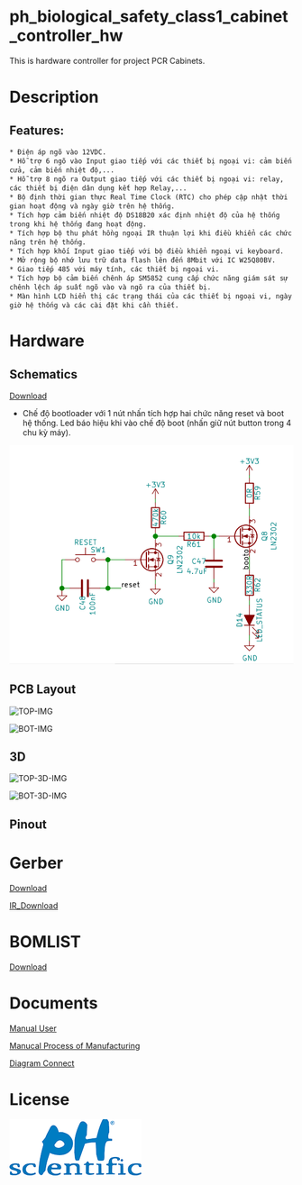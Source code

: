 # ph_biological_safety_class1_cabinet_controller_hw
This is hardware controller for project PCR Cabinets.

# Description

## Features:
    * Điện áp ngõ vào 12VDC.
    * Hỗ trợ 6 ngõ vào Input giao tiếp với các thiết bị ngoại vi: cảm biến cửa, cảm biến nhiệt độ,...
    * Hỗ trợ 8 ngõ ra Output giao tiếp với các thiết bị ngoại vi: relay, các thiết bị điện dân dụng kết hợp Relay,...
    * Bộ định thời gian thực Real Time Clock (RTC) cho phép cập nhật thời gian hoạt động và ngày giờ trên hệ thống. 
    * Tích hợp cảm biến nhiệt độ DS18B20 xác định nhiệt độ của hệ thống trong khi hệ thống đang hoạt động.
    * Tích hợp bộ thu phát hồng ngoại IR thuận lợi khi điều khiển các chức năng trên hệ thống.
    * Tích hợp khối Input giao tiếp với bộ điều khiển ngoại vi keyboard.
    * Mở rộng bộ nhớ lưu trữ data flash lên đến 8Mbit với IC W25Q80BV.
    * Giao tiếp 485 với máy tính, các thiết bị ngoại vi.
    * Tích hợp bộ cảm biến chênh áp SM5852 cung cấp chức năng giám sát sự chênh lệch áp suất ngõ vào và ngõ ra của thiết bị.
    * Màn hình LCD hiển thị các trạng thái của các thiết bị ngoại vi, ngày giờ hệ thống và các cài đặt khi cần thiết.
# Hardware
## Schematics

[Download](./documents/schema_ph_biological_safety_class1_controller_hw.pdf)

- Chế độ bootloader với 1 nút nhấn tích hợp hai chức năng reset và boot hệ thống. Led báo hiệu khi vào chế độ boot (nhấn giữ nút button trong 4 chu kỳ máy).

![BOOT-IMG](./assets/schematic_for_bootload.png)

## PCB Layout

![TOP-IMG](./assets/ph_biological_safety_class1_controller_pcb_top_hw.png)

![BOT-IMG](./assets/ph_biological_safety_class1_controller_pcb_bot_hw.png)

## 3D

![TOP-3D-IMG](./assets/ph_biological_safety_class1_controller_3d_top_hw.png)

![BOT-3D-IMG](./assets/ph_biological_safety_class1_controller_3d_bot_hw.png)

## Pinout

# Gerber

[Download](./gerber/gerber_ph_biological_safety_class1_controller_hw.zip)

[IR_Download](./gerber/gerber_ph_biological_safety_class1_ir_hw.zip)

# BOMLIST

[Download](./assets/ph_biological_safety_class1_controller_hw.csv)

# Documents

[Manual User](./documents/manual_ph_biological_safety_class1.pdf)

[Manucal Process of Manufacturing](./documents/manual_process_of_manufacturing_biological_safety_class1_board.pdf)

[Diagram Connect](./documents/diagram_connect_ph_biological_safety_class1_controller_hw.pdf)

# License

![PHUONGHAI](./assets/license.png)